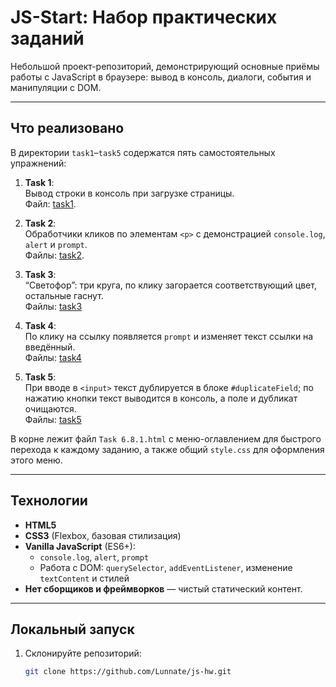 # JS-Start: Набор практических заданий

Небольшой проект-репозиторий, демонстрирующий основные приёмы работы с JavaScript в браузере: вывод в консоль, диалоги, события и манипуляции с DOM.

---

## Что реализовано

В директории `task1`–`task5` содержатся пять самостоятельных упражнений:

1. **Task 1**:  
   Вывод строки в консоль при загрузке страницы.  
   Файл: [task1](task1).

2. **Task 2**:  
   Обработчики кликов по элементам `<p>` с демонстрацией `console.log`, `alert` и `prompt`.  
   Файлы: [task2](task2).

3. **Task 3**:  
   “Светофор”: три круга, по клику загорается соответствующий цвет, остальные гаснут.  
   Файлы: [task3](task3)

4. **Task 4**:  
   По клику на ссылку появляется `prompt` и изменяет текст ссылки на введённый.  
   Файлы: [task4](task4)

5. **Task 5**:  
   При вводе в `<input>` текст дублируется в блоке `#duplicateField`; по нажатию кнопки текст выводится в консоль, а поле и дубликат очищаются.  
   Файлы: [task5](task5)

В корне лежит файл `Task 6.8.1.html` с меню-оглавлением для быстрого перехода к каждому заданию, а также общий `style.css` для оформления этого меню.

---

## Технологии

- **HTML5**  
- **CSS3** (Flexbox, базовая стилизация)  
- **Vanilla JavaScript** (ES6+):  
  - `console.log`, `alert`, `prompt`  
  - Работа с DOM: `querySelector`, `addEventListener`, изменение `textContent` и стилей  
- **Нет сборщиков и фреймворков** — чистый статический контент.

---

## Локальный запуск

1. Склонируйте репозиторий:
   ```bash
   git clone https://github.com/Lunnate/js-hw.git
   ```
